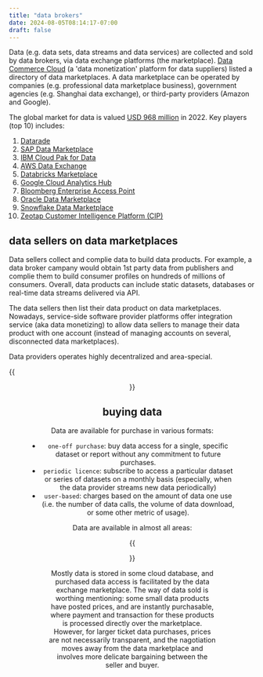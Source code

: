```yaml
---
title: "data brokers"
date: 2024-08-05T08:14:17-07:00
draft: false
---
```


Data (e.g. data sets, data streams and data services) are collected and sold by data brokers, via data exchange platforms (the marketplace). [Data Commerce Cloud](https://www.datacommercecloud.com/) (a 'data monetization' platform for data suppliers) listed a directory of data marketplaces. A data marketplace can be operated by companies (e.g. professional data marketplace business), government agencies (e.g. Shanghai data exchange), or third-party providers (Amazon and Google).

The global market for data is valued [USD 968 million](https://www.grandviewresearch.com/industry-analysis/data-marketplace-market-report) in 2022. Key players (top 10) includes:

1. [Datarade](https://datarade.ai/)
2. [SAP Data Marketplace](https://www.sap.com/)
3. [IBM Cloud Pak for Data](https://www.ibm.com/data-fabric)
4. [AWS Data Exchange](https://aws.amazon.com/data-exchange/)
5. [Databricks Marketplace](https://www.databricks.com/)
6. [Google Cloud Analytics Hub](https://cloud.google.com/marketplace)
7. [Bloomberg Enterprise Access Point](https://www.bloomberg.com/professional/product/enterprise-access-point/)
8. [Oracle Data Marketplace](https://www.oracle.com/marketingcloud/products/data-management-platform/)
9. [Snowflake Data Marketplace](https://www.snowflake.com/en/data-cloud/marketplace/)
10. [Zeotap Customer Intelligence Platform (CIP)](https://zeotap.com/)

## data sellers on  data marketplaces

Data sellers collect and complie data to build data products. For example, a data broker campany would obtain 1st party data from publishers and complie them to build consumer profiles on hundreds of millions of consumers. Overall, data products can include static datasets, databases or real-time data streams delivered via API.

The data sellers then list their data product on data marketplaces. Nowadays, service-side software provider platforms offer integration service (aka data monetizing) to allow data sellers to manage their data product with one account (instead of managing accounts on several, disconnected data marketplaces).

Data providers operates highly decentralized and area-special.

{{<figure align="center" src="/data_vis/data_providers.jpeg" caption="Popular data providers on Datarade.">}}

## buying data

Data are available for purchase in various formats:

- `one-off purchase`: buy data access for a single, specific dataset or report without any commitment to future purchases.
- `periodic licence`: subscribe to access a particular dataset or series of datasets on a monthly basis (especially, when the data provider streams new data periodically)
- `user-based`: charges based on the amount of data one use (i.e. the number of data calls, the volume of data download, or some other metric of usage).

Data are available in almost all areas:

{{<figure align="center" src="/data_vis/data_available.jpeg" caption="Almost about everything can be bought via these data marketplaces (e.g. [Datarade](https://datarade.ai/data-categories)).">}}

Mostly data is stored in some cloud database, and purchased data access is facilitated by the data exchange marketplace. The way of data sold is worthing mentioning: some small data products have posted prices, and are instantly purchasable, where payment and transaction for these products is processed directly over the marketplace. However, for larger ticket data purchases, prices are not necessarily transparent, and the nagotiation moves away from the data marketplace and involves more delicate bargaining between the seller and buyer.
